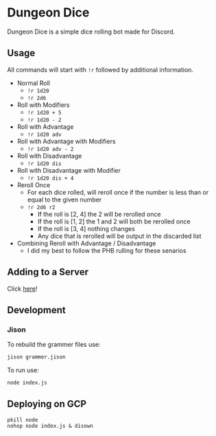 # Dungeon Dice

Dungeon Dice is a simple dice rolling bot made for Discord.

## Usage

All commands will start with ``!r`` followed by additional information.

* Normal Roll
   * ``!r 1d20``
   * ``!r 2d6``
* Roll with Modifiers
   * ``!r 1d20 + 5``
   * ``!r 1d20 - 2``
* Roll with Advantage
   * ``!r 1d20 adv``
* Roll with Advantage with Modifiers
   * ``!r 1d20 adv - 2``
* Roll with Disadvantage
   * ``!r 1d20 dis``
* Roll with Disadvantage with Modifier
   * ``!r 1d20 dis + 4``
* Reroll Once
   * For each dice rolled, will reroll once if the number is less than or equal to the given number
   * ``!r 2d6 r2``
      * If the roll is [2, 4] the 2 will be rerolled once
      * If the roll is [1, 2] the 1 and 2 will both be rerolled once
      * If the roll is [3, 4] nothing changes
      * Any dice that is rerolled will be output in the discarded list
* Combining Reroll with Advantage / Disadvantage
   * I did my best to follow the PHB rulling for these senarios

## Adding to a Server

Click [here](https://discordapp.com/api/oauth2/authorize?client_id=704166655357354042&permissions=67584&scope=bot)!

## Development

### Jison

To rebuild the grammer files use:
```sh
jison grammer.jison
``` 

To run use:
```sh
node index.js
```

## Deploying on GCP

```
pkill node
nohop node index.js & disown
```

